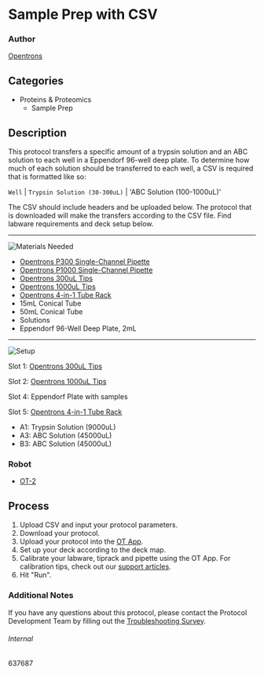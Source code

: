 # Sample Prep with CSV

### Author
[Opentrons](https://opentrons.com/)

## Categories
* Proteins & Proteomics
	* Sample Prep


## Description
This protocol transfers a specific amount of a trypsin solution and an ABC solution to each well in a Eppendorf 96-well deep plate. To determine how much of each solution should be transferred to each well, a CSV is required that is formatted like so:

`Well` | `Trypsin Solution (30-300uL)` | 'ABC Solution (100-1000uL)'

The CSV should include headers and be uploaded below. The protocol that is downloaded will make the transfers according to the CSV file. Find labware requirements and deck setup below.

---
![Materials Needed](https://s3.amazonaws.com/opentrons-protocol-library-website/custom-README-images/001-General+Headings/materials.png)

* [Opentrons P300 Single-Channel Pipette](https://shop.opentrons.com/collections/ot-2-robot/products/single-channel-electronic-pipette)
* [Opentrons P1000 Single-Channel Pipette](https://shop.opentrons.com/collections/ot-2-robot/products/single-channel-electronic-pipette)
* [Opentrons 300uL Tips](https://shop.opentrons.com/collections/opentrons-tips/products/opentrons-300ul-tips)
* [Opentrons 1000uL Tips](https://shop.opentrons.com/collections/opentrons-tips/products/opentrons-1000ul-tips)
* [Opentrons 4-in-1 Tube Rack](https://shop.opentrons.com/collections/racks-and-adapters/products/tube-rack-set-1)
* 15mL Conical Tube
* 50mL Conical Tube
* Solutions
* Eppendorf 96-Well Deep Plate, 2mL

---
![Setup](https://s3.amazonaws.com/opentrons-protocol-library-website/custom-README-images/001-General+Headings/Setup.png)

Slot 1: [Opentrons 300uL Tips](https://shop.opentrons.com/collections/opentrons-tips/products/opentrons-300ul-tips)

Slot 2: [Opentrons 1000uL Tips](https://shop.opentrons.com/collections/opentrons-tips/products/opentrons-1000ul-tips)

Slot 4: Eppendorf Plate with samples

Slot 5: [Opentrons 4-in-1 Tube Rack](https://shop.opentrons.com/collections/racks-and-adapters/products/tube-rack-set-1)
* A1: Trypsin Solution (9000uL)
* A3: ABC Solution (45000uL)
* B3: ABC Solution (45000uL)

### Robot
* [OT-2](https://opentrons.com/ot-2)

## Process

1. Upload CSV and input your protocol parameters.
2. Download your protocol.
3. Upload your protocol into the [OT App](https://opentrons.com/ot-app).
4. Set up your deck according to the deck map.
5. Calibrate your labware, tiprack and pipette using the OT App. For calibration tips, check out our [support articles](https://support.opentrons.com/en/collections/1559720-guide-for-getting-started-with-the-ot-2).
6. Hit "Run".

### Additional Notes
If you have any questions about this protocol, please contact the Protocol Development Team by filling out the [Troubleshooting Survey](https://protocol-troubleshooting.paperform.co/).

###### Internal
637687
